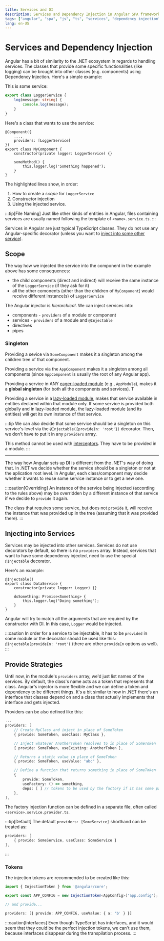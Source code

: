 ```yaml
---
title: Services and DI
description: Services and Dependency Injection in Angular SPA framework
tags: ["angular", "spa", "js", "ts", "services", "dependency injection"]
lang: en-US
---
```


# Services and Dependency Injection

Angular has a bit of similarity to the .NET ecosystem in regards to handling
services. The classes that provide some specific functionalities (like logging)
can be brought into other classes (e.g. components) using Dependency Injection.
Here's a simple example:

This is some service:

```ts
export class LoggerService {
    log(message: string) {
        console.log(message);
    }
}
```

Here's a class that wants to use the service:

```ts{3,6,9}
@Component({
    ...,
    providers: [LoggerService]
})
export class MyComponent {
    constructor(private logger: LoggerService) {}

    someMethod() {
        this.logger.log('Something happened');
    }
}
```

The highlighted lines show, in order:

1. How to create a *scope* for `LoggerService`
2. Constructor injection
3. Using the injected service.

:::tip[File Naming]
Just like other kinds of entities in Angular, files containing services
are usually named following the template of `<name>.service.ts`.
:::

Services in Angular are just typical TypeScript classes. They do not use any
Angular-specific decorator (unless you want to [inject into some other
service](#injecting-into-services)).

## Scope

The way how we injected the service into the component in the example above has
some consequences:

- the child components (direct and indirect) will receive the same instance of
  the `LoggerService` (if they ask for it)
- all the other comonents (other than the children of `MyComponent`) would
  receive different instance(s) of `LoggerService`

The Angular injector is *hierarchical*. We can inject services into:

- components - `providers` of a module or component
- services - `providers` of a module and `@Injectable`
- directives
- pipes

### Singleton

Providing a sevice via `SomeComponent` makes it a singleton among the children
tree of that component.

Providing a service via the `AppComponent` makes it a singleton among all
components (since `AppComponent` is usually the root of any Angular app).

Providing a service in ANY [eager-loaded module](./modules.md#lazy-loading)
(e.g., `AppModule`), makes it a **global singleton** (for both all the components
and services). T

Providing a service in a [lazy-loaded module](./modules.md#lazy-loading), makes
that service available in entities declared within that module only. If some
service is provided both globally and in lazy-loaded module, the lazy-loaded
module (and its entities) will get its own instance of that service.

:::tip
We can also decide that some service should be a singleton on this service's
level via the `@Injectable({provideIn: 'root'})` decorator. Then, we don't have
to put it in any `providers` array.

This method cannot be used with [interceptors](./http.md#interceptors).
They have to be provided in a module.
:::

---

The way how Angular sets up DI is different from the .NET's way of doing that.
In .NET we decide whether the service should be a singleton or not at the
aplication root level. In Angular, each class/component may decide whether it
wants to reuse some service instance or to get a new one.

:::caution[Overriding]
An instance of the service being injected (according to the rules above) may be
overridden by a different instance of that service if we decide to `provide` it
again.

The class that requires some service, but does not `provide` it, will receive
the instance that was provided up in the tree (assuming that it was provided
there).
:::

## Injecting into Services

Services may be injected into other services. Services do not use decorators by
default, so there is no `providers` array. Instead, services that want to have
some dependency injected, need to use the special `@Injectable` decorator.

Here's an example:

```ts{1,3,6}
@Injectable()
export class DataService {
    constructor(private logger: Logger) {}

    doSomething: Promise<Something> {
        this.logger.log("Doing something");
    }
}
```

Angular will try to match all the arguments that are required by the
constructor with DI. In this case, `Logger` would be injected.

:::caution
In order for a service to be injectable, it has to be `provided` in some module
or the decorator should be used like this: `@Injectable(provideIn: 'root')`
(there are other `provideIn` options as well).
:::

## Provide Strategies

Until now, in the module's `providers` array, we'd just list names of the
services. By default, the class's name acts as a token that represents that
class. Angular's injector is more flexible and we can define a token and
dependency to be different things. It's a bit similar to how in .NET there's an
interface that classes depend on and a class that actually implements that
interface and gets injected.

Providers can be also defined like this:

```ts
...
providers: [
    // Create MyClass and inject in place of SomeToken
    { provide: SomeToken, useClass: MyClass }, 

    // Inject whatever AnotherToken resolves to in place of SomeToken
    { provide: SomeToken, useExisting: AnotherToken }, 

    // Returns a static value in place of SomeToken
    { provide: SomeToken, useValue: "abc" }, 

    // Define a function that returns something in place of SomeToken
    { 
        provide: SomeToken, 
        useFactory: () => something,
        deps: [ ] // tokens to be used by the factory if it has some parameters to be injected
    },
],
```

The factory injection function can be defined in a separate file, often called
`<service>.service.provider.ts`.

:::tip[Default]
The default `providers: [SomeService]` shorthand can be treated as:

```ts
providers: [
    { provide: SomeService, useClass: SomeService }
],
```
:::

### Tokens

The injection tokens are recommended to be created like this:

```ts
import { InjectionToken } from '@angular/core';

export const APP_CONFIG = new InjectionToken<AppConfig>('app.config');

// and provide...

providers: [{ provide: APP_CONFIG, useValue: { a: 'b' } }]
```

:::caution[Interfaces]
Even though TypeScript has interfaces, and it would seem that they could be the
perfect injection tokens, we can't use them, because interfaces disappear during
the transpilation process.
:::
